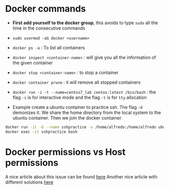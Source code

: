 # Docker commands
- **First add yourself to the docker group**, this avoids to type `sudo` all the time in the consecutive commands
- `sudo usermod -aG docker <username>`
- `docker ps -a` : To list all containers
- `docker inspect <container-name>` : will give you all the information of the given container
- `docker stop <container-name>` : to stop a container
- `docker container prune` : it will remove all stopped containers
- `docker run -i -t --name=centos7_lab centos:latest /bin/bash`  : the flag `-i` is for interactive mode and the flag `-t` is for `tty` allocation

- Example create a ubuntu container to practice ssh. The flag `-d` demonizes it. We share the home directory from the local system to the ubuntu container. Then we join the docker container
```bash
docker run -it -d --name sshpractice -v /home/alfredo:/home/alfredo ubuntu bash
docker exec -it sshpractice bash
```

# Docker permissions vs Host permissions
A nice article about this issue can be found [here](https://jtreminio.com/blog/running-docker-containers-as-current-host-user/)
Another nice article with different solutions [here](https://www.fullstaq.com/knowledge-hub/blogs/docker-and-the-host-filesystem-owner-matching-problem)
